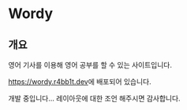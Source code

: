# Wordy

## 개요

영어 기사를 이용해 영어 공부를 할 수 있는 사이트입니다.

<https://wordy.r4bb1t.dev>에 배포되어 있습니다.

개발 중입니다... 레이아웃에 대한 조언 해주시면 감사합니다.
